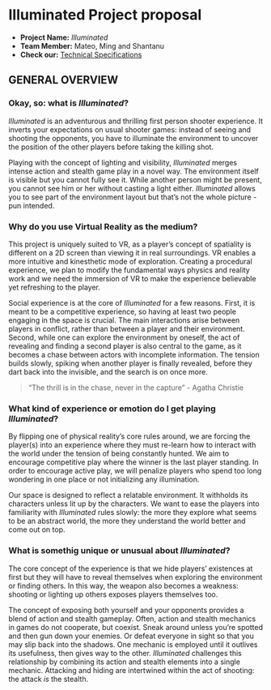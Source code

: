   # Illuminated Project proposal

- **Project Name:** *Illuminated*
- **Team Member:** Mateo, Ming and Shantanu
- **Check our:** [Technical Specifications](https://github.com/mjm973/Illuminated/blob/master/technical_specifications.md)


## GENERAL OVERVIEW

### Okay, so: what __is__ *Illuminated*?

*Illuminated* is an adventurous and thrilling first person shooter experience. It inverts your expectations on usual shooter games: instead of seeing and shooting the opponents, you have to illuminate the environment to uncover the position of the other players before taking the killing shot.

Playing with the concept of lighting and visibility, *Illuminated* merges intense action and stealth game play in a novel way. The environment itself is visible but you cannot fully see it. While another person might be present, you cannot see him or her without casting a light either. *Illuminated* allows you to see part of the environment layout but that’s not the whole picture - pun intended.


###  Why do you use Virtual Reality as the medium?

This project is uniquely suited to VR, as a player’s concept of spatiality is different on a 2D screen than viewing it in real surroundings. VR enables a more intuitive and kinesthetic mode of exploration. Creating a procedural experience, we plan to modify the fundamental ways physics and reality work and we need the immersion of VR to make the experience believable yet refreshing to the player.

Social experience is at the core of *Illuminated* for a few reasons. First, it is meant to be a competitive experience, so having at least two people engaging in the space is crucial. The main interactions arise between players in conflict, rather than between a player and their environment. Second, while one can explore the environment by oneself, the act of revealing and finding a second player is also central to the game, as it becomes a chase between actors with incomplete information. The tension builds slowly, spiking when another player is finally revealed, before they dart back into the invisible, and the search is on once more. 

> “The thrill is in the chase, never in the capture” - Agatha Christie


### What kind of experience or emotion do I get playing *Illuminated*?

By flipping one of physical reality’s core rules around, we are forcing the player(s) into an experience where they must re-learn how to interact with the world under the tension of being constantly hunted. We aim to encourage competitive play where the winner is the last player standing. In order to encourage active play, we will penalize players who spend too long wondering in one place or not initializing any illumination.

Our space is designed to reflect a relatable environment. It withholds its characters unless lit up by the characters. We want to ease the players into familiarity with *Illuminated* rules slowly: the more they explore what seems to be an abstract world, the more they understand the world better and come out on top.


### What is somethig unique or unusual about *Illuminated*?

The core concept of the experience is that we hide players’ existences at first but they will have to reveal themselves when exploring the environment or finding others. In this way, the weapon also becomes a weakness: shooting or lighting up others exposes players themselves too.

The concept of exposing both yourself and your opponents provides a blend of action and stealth gameplay. Often, action and stealth mechanics in games do not cooperate, but coexist. Sneak around unless you’re spotted and then gun down your enemies. Or defeat everyone in sight so that you may slip back into the shadows. One mechanic is employed until it outlives its usefulness, then gives way to the other. *Illuminated* challenges this relationship by combining its action and stealth elements into a single mechanic. Attacking and hiding are intertwined within the act of shooting: the attack *is* the stealth.
